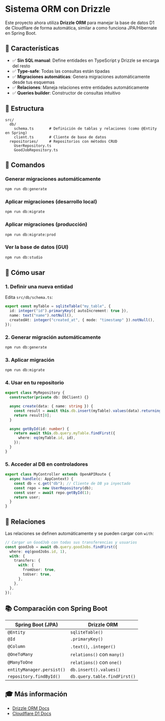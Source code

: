 # Sistema ORM con Drizzle

Este proyecto ahora utiliza **Drizzle ORM** para manejar la base de datos D1 de Cloudflare de forma automática, similar a como funciona JPA/Hibernate en Spring Boot.

## 🎯 Características

- ✅ **Sin SQL manual**: Define entidades en TypeScript y Drizzle se encarga del resto
- ✅ **Type-safe**: Todas las consultas están tipadas
- ✅ **Migraciones automáticas**: Genera migraciones automáticamente desde tus esquemas
- ✅ **Relaciones**: Maneja relaciones entre entidades automáticamente
- ✅ **Queries builder**: Constructor de consultas intuitivo

## 📁 Estructura

```
src/
  db/
    schema.ts       # Definición de tablas y relaciones (como @Entity en Spring)
    client.ts       # Cliente de base de datos
  repositories/     # Repositorios con métodos CRUD
    UserRepository.ts
    GoodJobRepository.ts
```

## 🚀 Comandos

### Generar migraciones automáticamente

```bash
npm run db:generate
```

### Aplicar migraciones (desarrollo local)

```bash
npm run db:migrate
```

### Aplicar migraciones (producción)

```bash
npm run db:migrate:prod
```

### Ver la base de datos (GUI)

```bash
npm run db:studio
```

## 📝 Cómo usar

### 1. Definir una nueva entidad

Edita `src/db/schema.ts`:

```typescript
export const myTable = sqliteTable("my_table", {
  id: integer("id").primaryKey({ autoIncrement: true }),
  name: text("name").notNull(),
  createdAt: integer("created_at", { mode: "timestamp" }).notNull(),
});
```

### 2. Generar migración automáticamente

```bash
npm run db:generate
```

### 3. Aplicar migración

```bash
npm run db:migrate
```

### 4. Usar en tu repositorio

```typescript
export class MyRepository {
  constructor(private db: DbClient) {}

  async create(data: { name: string }) {
    const result = await this.db.insert(myTable).values(data).returning();
    return result[0];
  }

  async getById(id: number) {
    return await this.db.query.myTable.findFirst({
      where: eq(myTable.id, id),
    });
  }
}
```

### 5. Acceder al DB en controladores

```typescript
export class MyController extends OpenAPIRoute {
  async handle(c: AppContext) {
    const db = c.get("db"); // Cliente de DB ya inyectado
    const repo = new UserRepository(db);
    const user = await repo.getById(1);
    return user;
  }
}
```

## 🔗 Relaciones

Las relaciones se definen automáticamente y se pueden cargar con `with`:

```typescript
// Cargar un GoodJob con todas sus transferencias y usuarios
const goodJob = await db.query.goodJobs.findFirst({
  where: eq(goodJobs.id, 1),
  with: {
    transfers: {
      with: {
        fromUser: true,
        toUser: true,
      },
    },
  },
});
```

## 📚 Comparación con Spring Boot

| Spring Boot (JPA)         | Drizzle ORM                  |
| ------------------------- | ---------------------------- |
| `@Entity`                 | `sqliteTable()`              |
| `@Id`                     | `.primaryKey()`              |
| `@Column`                 | `.text()`, `.integer()`      |
| `@OneToMany`              | `relations()` con `many()`   |
| `@ManyToOne`              | `relations()` con `one()`    |
| `entityManager.persist()` | `db.insert().values()`       |
| `repository.findById()`   | `db.query.table.findFirst()` |

## 🎓 Más información

- [Drizzle ORM Docs](https://orm.drizzle.team/)
- [Cloudflare D1 Docs](https://developers.cloudflare.com/d1/)
